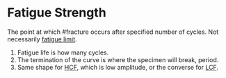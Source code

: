 # Fatigue Strength

The point at which #fracture occurs after specified number of cycles. Not necessarily [fatigue limit](fatigue-limit.md).
1. Fatigue life is how many cycles.
2. The termination of the curve is where the specimen will break, period.
3. Same shape for [HCF](high-cycle-fatigue.md), which is low amplitude, or the converse for [LCF](low-cycle-fatigue.md).